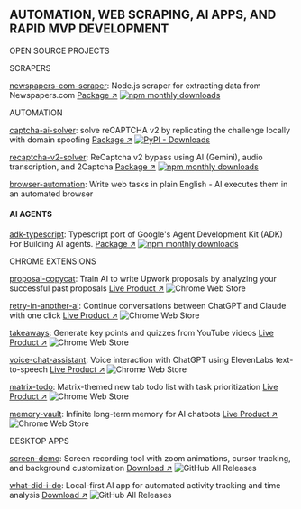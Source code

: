 ## AUTOMATION, WEB SCRAPING, AI APPS, AND RAPID MVP DEVELOPMENT

OPEN SOURCE PROJECTS

SCRAPERS

[newspapers-com-scraper](https://github.com/njraladdin/newspapers-com-scraper): Node.js scraper for extracting data from Newspapers.com [Package ↗](https://www.npmjs.com/package/newspapers-com-scraper) [![npm monthly downloads](https://img.shields.io/npm/dm/newspapers-com-scraper.svg)](https://www.npmjs.com/package/newspapers-com-scraper)

AUTOMATION

[captcha-ai-solver](https://github.com/njraladdin/captcha-ai-solver): solve reCAPTCHA v2 by replicating the challenge locally with domain spoofing  [Package ↗](https://pypi.org/project/captcha-ai-solver/)  [![PyPI - Downloads](https://img.shields.io/pypi/dm/captcha-ai-solver)](https://pypi.org/project/captcha-ai-solver/)


[recaptcha-v2-solver](https://github.com/njraladdin/recaptcha-v2-solver): ReCaptcha v2 bypass using AI (Gemini), audio transcription, and 2Captcha [Package ↗](https://www.npmjs.com/package/recaptcha-v2-solver) [![npm monthly downloads](https://img.shields.io/npm/dm/recaptcha-v2-solver.svg)](https://www.npmjs.com/package/recaptcha-v2-solver)

[browser-automation](https://github.com/njraladdin/browser-automation): Write web tasks in plain English - AI executes them in an automated browser

#### AI AGENTS
[adk-typescript](https://github.com/njraladdin/adk-typescript): Typescript port of Google's Agent Development Kit (ADK) For Building AI agents. [Package ↗](https://www.npmjs.com/package/adk-typescript) [![npm monthly downloads](https://img.shields.io/npm/dm/adk-typescript.svg)](https://www.npmjs.com/package/adk-typescript)


CHROME EXTENSIONS

[proposal-copycat](https://github.com/njraladdin/proposal-copycat): Train AI to write Upwork proposals by analyzing your successful past proposals [Live Product ↗](https://chromewebstore.google.com/detail/retry-in-another-ai-trans/pemhdndkgoaeeojnaenhjofkaafbdemh) ![Chrome Web Store](https://img.shields.io/chrome-web-store/users/pemhdndkgoaeeojnaenhjofkaafbdemh)

[retry-in-another-ai](https://github.com/njraladdin/retry-in-another-ai): Continue conversations between ChatGPT and Claude with one click [Live Product ↗](https://chromewebstore.google.com/detail/retry-in-another-ai-trans/kbagmbnacemgilnkkejfblmlkcmjkpbo) ![Chrome Web Store](https://img.shields.io/chrome-web-store/users/kbagmbnacemgilnkkejfblmlkcmjkpbo)

[takeaways](https://github.com/njraladdin/takeaways): Generate key points and quizzes from YouTube videos [Live Product ↗](https://chromewebstore.google.com/detail/takeaways-ai-notes-quiz-f/imnnkhbimlhonjnobebpblgbjahefgpk) ![Chrome Web Store](https://img.shields.io/chrome-web-store/users/imnnkhbimlhonjnobebpblgbjahefgpk)

[voice-chat-assistant](https://github.com/njraladdin/chatbot-voice-chat-assistant): Voice interaction with ChatGPT using ElevenLabs text-to-speech [Live Product ↗](https://chromewebstore.google.com/detail/voice-chat-assistant-add/coddgcibphhjbmgpehblilakfkcppjee) ![Chrome Web Store](https://img.shields.io/chrome-web-store/users/coddgcibphhjbmgpehblilakfkcppjee)

[matrix-todo](https://github.com/njraladdin/matrix-todo-extension): Matrix-themed new tab todo list with task prioritization [Live Product ↗](https://chromewebstore.google.com/detail/matrix-todo-tab/mokhhigclgkaickldddfaogioneidafp) ![Chrome Web Store](https://img.shields.io/chrome-web-store/users/mokhhigclgkaickldddfaogioneidafp)

[memory-vault](https://github.com/njraladdin/memory-vault): Infinite long-term memory for AI chatbots [Live Product ↗](https://chromewebstore.google.com/detail/memory-vault-infinite-lon/bdmhcmmcjkgnecahmeahfbjjelkbliea) ![Chrome Web Store](https://img.shields.io/chrome-web-store/users/bdmhcmmcjkgnecahmeahfbjjelkbliea)


DESKTOP APPS

[screen-demo](https://github.com/njraladdin/screen-demo): Screen recording tool with zoom animations, cursor tracking, and background customization [Download ↗](https://screendemo.web.app/) ![GitHub All Releases](https://img.shields.io/github/downloads/njraladdin/screen-demo/total)

[what-did-i-do](https://github.com/njraladdin/what-did-i-do): Local-first AI app for automated activity tracking and time analysis [Download ↗](https://github.com/njraladdin/what-did-i-do/releases) ![GitHub All Releases](https://img.shields.io/github/downloads/njraladdin/what-did-i-do/total)
